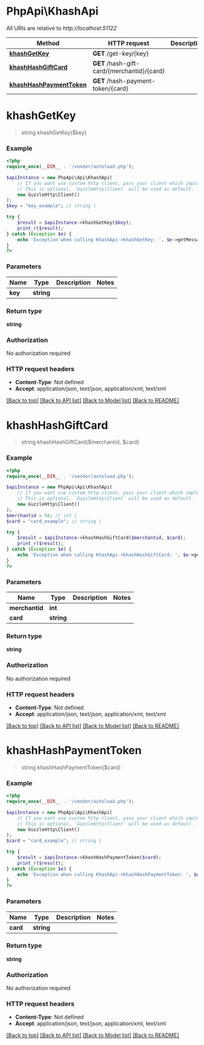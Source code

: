 # PhpApi\KhashApi

All URIs are relative to *http://localhost:51122*

Method | HTTP request | Description
------------- | ------------- | -------------
[**khashGetKey**](KhashApi.md#khashGetKey) | **GET** /get-key/{key} | 
[**khashHashGiftCard**](KhashApi.md#khashHashGiftCard) | **GET** /hash-gift-card/{merchantid}/{card} | 
[**khashHashPaymentToken**](KhashApi.md#khashHashPaymentToken) | **GET** /hash-payment-token/{card} | 


# **khashGetKey**
> string khashGetKey($key)



### Example
```php
<?php
require_once(__DIR__ . '/vendor/autoload.php');

$apiInstance = new PhpApi\Api\KhashApi(
    // If you want use custom http client, pass your client which implements `GuzzleHttp\ClientInterface`.
    // This is optional, `GuzzleHttp\Client` will be used as default.
    new GuzzleHttp\Client()
);
$key = "key_example"; // string | 

try {
    $result = $apiInstance->khashGetKey($key);
    print_r($result);
} catch (Exception $e) {
    echo 'Exception when calling KhashApi->khashGetKey: ', $e->getMessage(), PHP_EOL;
}
?>
```

### Parameters

Name | Type | Description  | Notes
------------- | ------------- | ------------- | -------------
 **key** | **string**|  |

### Return type

**string**

### Authorization

No authorization required

### HTTP request headers

 - **Content-Type**: Not defined
 - **Accept**: application/json, text/json, application/xml, text/xml

[[Back to top]](#) [[Back to API list]](../../README.md#documentation-for-api-endpoints) [[Back to Model list]](../../README.md#documentation-for-models) [[Back to README]](../../README.md)

# **khashHashGiftCard**
> string khashHashGiftCard($merchantid, $card)



### Example
```php
<?php
require_once(__DIR__ . '/vendor/autoload.php');

$apiInstance = new PhpApi\Api\KhashApi(
    // If you want use custom http client, pass your client which implements `GuzzleHttp\ClientInterface`.
    // This is optional, `GuzzleHttp\Client` will be used as default.
    new GuzzleHttp\Client()
);
$merchantid = 56; // int | 
$card = "card_example"; // string | 

try {
    $result = $apiInstance->khashHashGiftCard($merchantid, $card);
    print_r($result);
} catch (Exception $e) {
    echo 'Exception when calling KhashApi->khashHashGiftCard: ', $e->getMessage(), PHP_EOL;
}
?>
```

### Parameters

Name | Type | Description  | Notes
------------- | ------------- | ------------- | -------------
 **merchantid** | **int**|  |
 **card** | **string**|  |

### Return type

**string**

### Authorization

No authorization required

### HTTP request headers

 - **Content-Type**: Not defined
 - **Accept**: application/json, text/json, application/xml, text/xml

[[Back to top]](#) [[Back to API list]](../../README.md#documentation-for-api-endpoints) [[Back to Model list]](../../README.md#documentation-for-models) [[Back to README]](../../README.md)

# **khashHashPaymentToken**
> string khashHashPaymentToken($card)



### Example
```php
<?php
require_once(__DIR__ . '/vendor/autoload.php');

$apiInstance = new PhpApi\Api\KhashApi(
    // If you want use custom http client, pass your client which implements `GuzzleHttp\ClientInterface`.
    // This is optional, `GuzzleHttp\Client` will be used as default.
    new GuzzleHttp\Client()
);
$card = "card_example"; // string | 

try {
    $result = $apiInstance->khashHashPaymentToken($card);
    print_r($result);
} catch (Exception $e) {
    echo 'Exception when calling KhashApi->khashHashPaymentToken: ', $e->getMessage(), PHP_EOL;
}
?>
```

### Parameters

Name | Type | Description  | Notes
------------- | ------------- | ------------- | -------------
 **card** | **string**|  |

### Return type

**string**

### Authorization

No authorization required

### HTTP request headers

 - **Content-Type**: Not defined
 - **Accept**: application/json, text/json, application/xml, text/xml

[[Back to top]](#) [[Back to API list]](../../README.md#documentation-for-api-endpoints) [[Back to Model list]](../../README.md#documentation-for-models) [[Back to README]](../../README.md)

